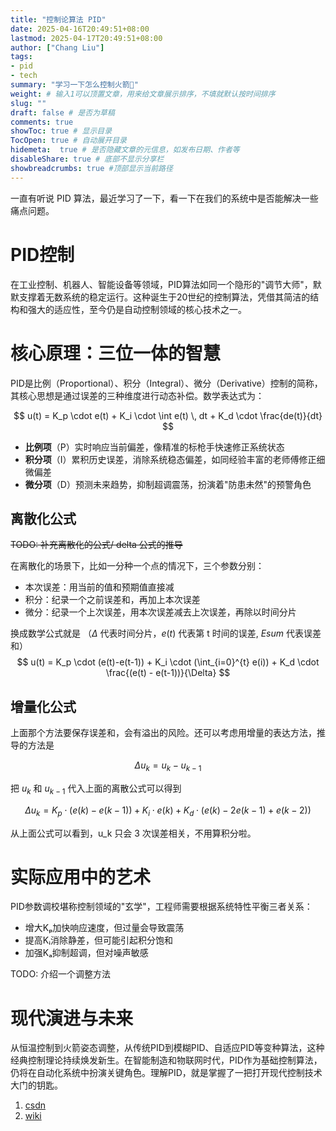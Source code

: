 ```yaml
---
title: "控制论算法 PID"
date: 2025-04-16T20:49:51+08:00
lastmod: 2025-04-17T20:49:51+08:00
author: ["Chang Liu"]
tags: 
- pid
- tech
summary: "学习一下怎么控制火箭🚀"
weight: # 输入1可以顶置文章，用来给文章展示排序，不填就默认按时间排序
slug: ""
draft: false # 是否为草稿
comments: true
showToc: true # 显示目录
TocOpen: true # 自动展开目录
hidemeta:  true # 是否隐藏文章的元信息，如发布日期、作者等
disableShare: true # 底部不显示分享栏
showbreadcrumbs: true #顶部显示当前路径
---
```


一直有听说 PID 算法，最近学习了一下，看一下在我们的系统中是否能解决一些痛点问题。

# **PID控制**

在工业控制、机器人、智能设备等领域，PID算法如同一个隐形的"调节大师"，默默支撑着无数系统的稳定运行。这种诞生于20世纪的控制算法，凭借其简洁的结构和强大的适应性，至今仍是自动控制领域的核心技术之一。

# **核心原理：三位一体的智慧**  

PID是比例（Proportional）、积分（Integral）、微分（Derivative）控制的简称，其核心思想是通过误差的三种维度进行动态补偿。数学表达式为：  

$$
u(t) = K_p \cdot e(t) + K_i \cdot \int e(t) \, dt + K_d \cdot \frac{de(t)}{dt}
$$

- **比例项**（P）实时响应当前偏差，像精准的标枪手快速修正系统状态  
- **积分项**（I）累积历史误差，消除系统稳态偏差，如同经验丰富的老师傅修正细微偏差  
- **微分项**（D）预测未来趋势，抑制超调震荡，扮演着"防患未然"的预警角色  


## 离散化公式
~~TODO: 补充离散化的公式/ delta 公式的推导~~

在离散化的场景下，比如一分种一个点的情况下，三个参数分别：

* 本次误差：用当前的值和预期值直接减
* 积分：纪录一个之前误差和，再加上本次误差
* 微分：纪录一个上次误差，用本次误差减去上次误差，再除以时间分片

换成数学公式就是 （$\Delta$ 代表时间分片，$e(t)$ 代表第 t 时间的误差, $Esum$ 代表误差和）
$$
u(t) = K_p \cdot (e(t)-e(t-1)) + K_i \cdot (\int_{i=0}^{t} e(i)) + K_d \cdot \frac{(e(t) - e(t-1))}{\Delta}
$$

## 增量化公式

上面那个方法要保存误差和，会有溢出的风险。还可以考虑用增量的表达方法，推导的方法是

$$
\Delta u_k = u_k - u_{k-1}
$$

把 $u_k$ 和 $u_{k-1}$ 代入上面的离散公式可以得到

$$
\Delta u_k = K_p \cdot (e(k) - e(k-1)) + K_i \cdot e(k) + K_d \cdot (e(k) - 2e(k-1) + e(k-2))
$$

从上面公式可以看到，u_k 只会 3 次误差相关，不用算积分啦。


# **实际应用中的艺术**  

PID参数调校堪称控制领域的"玄学"，工程师需要根据系统特性平衡三者关系：  
- 增大Kₚ加快响应速度，但过量会导致震荡  
- 提高Kᵢ消除静差，但可能引起积分饱和  
- 加强Kₐ抑制超调，但对噪声敏感  

TODO: 介绍一个调整方法

# **现代演进与未来**  

从恒温控制到火箭姿态调整，从传统PID到模糊PID、自适应PID等变种算法，这种经典控制理论持续焕发新生。在智能制造和物联网时代，PID作为基础控制算法，仍将在自动化系统中扮演关键角色。理解PID，就是掌握了一把打开现代控制技术大门的钥匙。


1. [csdn](https://blog.csdn.net/as480133937/article/details/89508034)
2. [wiki](https://en.wikipedia.org/wiki/Proportional%E2%80%93integral%E2%80%93derivative_controller#Control_loop_example)